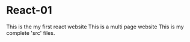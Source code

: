 # React-01
This is the my first react website
This is a multi page website
This is my complete 'src' files.
